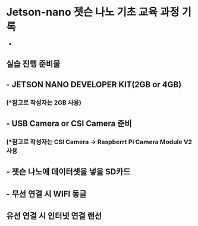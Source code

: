 # Jetson-nano 젯슨 나노 기초 교육 과정 기록
-
## 실습 진행 준비물
## - JETSON NANO DEVELOPER KIT(2GB or 4GB)
### (*참고로 작성자는 2GB 사용)
## - USB Camera or CSI Camera 준비
### (*참고로 작성자는 CSI Camera → Raspberrt Pi Camera Module V2 사용
## - 젯슨 나노에 데이터셋을 넣을 SD카드
## - 무선 연결 시 WIFI 동글
##  유선 연결 시 인터넷 연결 랜선
